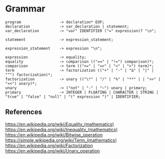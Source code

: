 # Grammar

```
program                 -> declaration* EOF;
declaration             -> var_declaration | statement;
var_declaration         -> "var" IDENTIFIER ("=" expression)? "\n";

statement               -> expression_statement;

expression_statement    -> expression "\n";

expression              -> equality;
equality                -> comparison (("==" | "!=") comparison)*;
comparison              -> term (("<=" | "=>" | "<" | ">") term)*;
term                    -> factorization (("+" | "-" | "&" | "|" | "^") factorization)*;
factorization           -> unary (("\*" | "/" | "%" | "**" | | ">>" | "<<") unary)*;
unary                   -> ("not" | "-" | "~") unary | primary;
primary                 -> INTEGER | FLOATING | CHARACTER | STRING | "true" | "false" | "null" | "(" expression ")" | IDENTIFIER;
```

## References
https://en.wikipedia.org/wiki/Equality_(mathematics)  
https://en.wikipedia.org/wiki/Inequality_(mathematics)  
https://en.wikipedia.org/wiki/Bitwise_operation  
https://simple.wikipedia.org/wiki/Term_(mathematics)  
https://en.wikipedia.org/wiki/Factorization  
https://en.wikipedia.org/wiki/Unary_operation  
